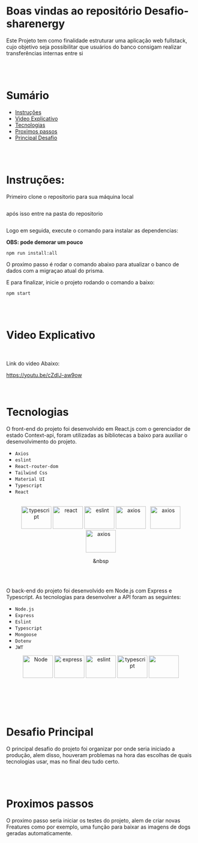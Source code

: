 # Boas vindas ao repositório Desafio-sharenergy

Este Projeto tem como finalidade estruturar uma aplicação web fullstack, cujo objetivo seja possibilitar que usuários do banco consigam realizar transferências internas entre si

<br/><br/>

# Sumário

- [Instruções](#instruções)
- [Video Explicativo](#Video-Explicativo)
- [Tecnologias](#tecnologias)
- [Proximos passos](#proximos-passos)
- [Principal Desafio](#desafio-principal)

<br/><br/>

# Instruções:

Primeiro clone o repositorio para sua máquina local

```

```

após isso entre na pasta do repositorio

```

```

Logo em seguida, execute o comando para instalar as dependencias:

<strong>OBS: pode demorar um pouco</strong>

```
npm run install:all
```

O proximo passo é rodar o comando abaixo para atualizar o banco de dados com a migraçao atual do prisma.

E para finalizar, inicie o projeto rodando o comando a baixo:

```
npm start
```

<br/>
<br/>

# Video Explicativo

<br/>

Link do video Abaixo:

<div>
<a href="https://youtu.be/cZdIJ-aw9ow">https://youtu.be/cZdIJ-aw9ow</a>
</div>

<br/>
<br/>

# Tecnologias

O front-end do projeto foi desenvolvido em React.js com o gerenciador de estado Context-api, foram utilizadas as bibliotecas a baixo para auxiliar o desenvolvimento do projeto.

- `Axios`
- `eslint`
- `React-router-dom`
- `Tailwind Css`
- `Material UI`
- `Typescript`
- `React`

<div align="center">
  <br/>
  <img alt="typescript" height="60" width="80" src="https://cdn.jsdelivr.net/gh/devicons/devicon/icons/typescript/typescript-original.svg" />
  <img alt="react" height="60" width="80" src="https://cdn.jsdelivr.net/gh/devicons/devicon/icons/react/react-original.svg" />
  <img alt="eslint" height="60" width="80" src="https://cdn.jsdelivr.net/gh/devicons/devicon/icons/eslint/eslint-original.svg" />
  <img alt="axios" height="60" width="80" src="https://upload.wikimedia.org/wikipedia/commons/c/c8/Axios_logo_%282020%29.svg" />
  &nbsp
  <img alt="axios" height="60" width="80" src="https://cdn.jsdelivr.net/gh/devicons/devicon/icons/tailwindcss/tailwindcss-plain.svg" />
  <img alt="axios" height="60" width="80"   src="https://cdn.jsdelivr.net/gh/devicons/devicon/icons/materialui/materialui-original.svg" />

&nbsp

  <br />
  <br />
</div>
  
  O back-end do projeto foi desenvolvido em Node.js com Express e Typescript. As tecnologias para desenvolver a API foram as seguintes:

- `Node.js`
- `Express`
- `Eslint`
- `Typescript`
- `Mongoose`
- `Dotenv`
- `JWT`

<div align="center">
  <img alt="Node" height="60" width="80" src="https://cdn.jsdelivr.net/gh/devicons/devicon/icons/nodejs/nodejs-original.svg" />
  <img alt="express" height="60" width="80" src="https://cdn.jsdelivr.net/gh/devicons/devicon/icons/express/express-original.svg" />
  <img alt="eslint" height="60" width="80" src="https://cdn.jsdelivr.net/gh/devicons/devicon/icons/eslint/eslint-original.svg" />
  <img alt="typescript" height="60" width="80" src="https://cdn.jsdelivr.net/gh/devicons/devicon/icons/typescript/typescript-original.svg" />
  <img height="60" width="80" src="https://cdn.worldvectorlogo.com/logos/mongoose-1.svg" />
  <br />
  <br />
</div>
<br/><br/>
<br/><br/>

# Desafio Principal

O principal desafio do projeto foi organizar por onde seria iniciado a produção, alem disso, houveram problemas na hora das escolhas de quais tecnologias usar, mas no final deu tudo certo.

<br/><br/>

# Proximos passos

O proximo passo seria iniciar os testes do projeto, alem de criar novas
Freatures como por exemplo, uma função para baixar as imagens de dogs geradas automaticamente.

